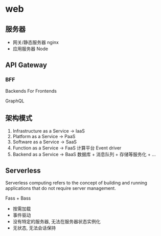 # web

## 服务器

- 网关/静态服务器 nginx
- 应用服务器 Node

## API Gateway

### BFF

Backends For Frontends

GraphQL

## 架构模式

1. Infrastructure as a Service -> IaaS
2. Platform as a Service -> PaaS
3. Software as a Service -> SaaS
4. Function as a Service -> FaaS  计算平台 Event driver
5. Backend as a Service -> BaaS  数据库 + 消息队列 + 存储等服务化 + ...

## Serverless

Serverless computing refers to the concept of building and running applications that do not require server management.

Fass + Bass

- 按需加载
- 事件驱动
- 没有特定的服务器, 无法在服务器状态实例化
- 无状态, 无法会话保持
